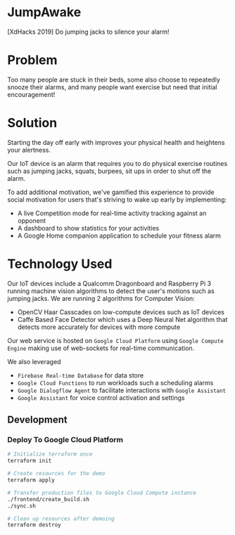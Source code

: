# JumpAwake
[XdHacks 2019] Do jumping jacks to silence your alarm!

# Problem
Too many people are stuck in their beds, some also choose to repeatedly snooze their alarms, and many people want exercise but need that initial encouragement!

# Solution
Starting the day off early with improves your physical health and heightens your alertness.

Our IoT device is an alarm that requires you to do physical exercise routines such as jumping jacks, squats, burpees, sit ups in order to shut off the alarm.

To add additional motivation, we've gamified this experience to provide social motivation for users that's striving to wake up early by implementing:
- A live Competition mode for real-time activity tracking against an opponent
- A dashboard to show statistics for your activities
- A Google Home companion application to schedule your fitness alarm

# Technology Used
Our IoT devices include a Qualcomm Dragonboard and Raspberry Pi 3 running machine vision algorithms to detect the user's motions such as jumping jacks.
We are running 2 algorithms for Computer Vision:
- OpenCV Haar Casscades on low-compute devices such as IoT devices
- Caffe Based Face Detector which uses a Deep Neural Net algorithm that detects more accurately for devices with more compute

Our web service is hosted on `Google Cloud Platform` using `Google Compute Engine` making use of web-sockets for real-time communication.

We also leveraged
- `Firebase Real-time Database` for data store
- `Google Cloud Functions` to run workloads such a scheduling alarms
- `Google Dialogflow Agent` to facilitate interactions with `Google Assistant`
- `Google Assistant` for voice control activation and settings

## Development
### Deploy To Google Cloud Platform
```sh
# Initialize terraform once
terraform init

# Create resources for the demo
terraform apply

# Transfer production files to Google Cloud Compute instance
./frontend/create_build.sh
./sync.sh

# Clean up resources after demoing
terraform destroy
```